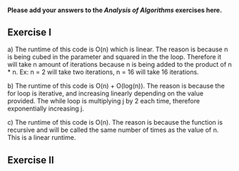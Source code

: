 #### Please add your answers to the ***Analysis of  Algorithms*** exercises here.

## Exercise I

a) The runtime of this code is O(n) which is linear. The reason is because n is being cubed in the parameter and squared in the the loop. Therefore it will take n amount of iterations because n is being added to the product of n * n. Ex: n = 2 will take two iterations, n = 16 will take 16 iterations.


b) The runtime of this code is O(n) + O(log(n)). The reason is because the for loop is iterative, and increasing linearly depending on the value provided. The while loop is multiplying j by 2 each time, therefore exponentially increasing j.


c) The runtime of this code is O(n). The reason is because the function is recursive and will be called the same number of times as the value of n. This is a linear runtime.

## Exercise II


